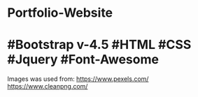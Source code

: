 # Portfolio-Website
#Bootstrap v-4.5
#HTML
#CSS
#Jquery
#Font-Awesome
=============================================
Images was used from: 
https://www.pexels.com/
https://www.cleanpng.com/

